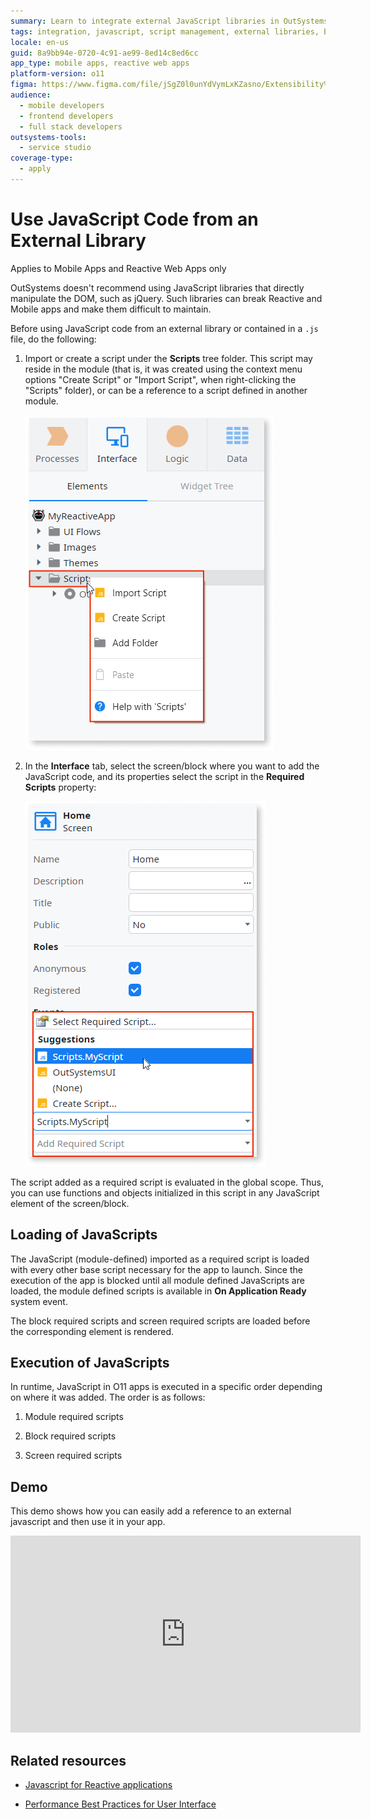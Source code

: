 ```yaml
---
summary: Learn to integrate external JavaScript libraries in OutSystems 11 (O11) while avoiding DOM manipulation.
tags: integration, javascript, script management, external libraries, best practices
locale: en-us
guid: 8a9bb94e-0720-4c91-ae99-8ed14c8ed6cc
app_type: mobile apps, reactive web apps
platform-version: o11
figma: https://www.figma.com/file/jSgZ0l0unYdVymLxKZasno/Extensibility%20and%20Integration?node-id=410:45
audience:
  - mobile developers
  - frontend developers
  - full stack developers
outsystems-tools:
  - service studio
coverage-type:
  - apply
---
```


# Use JavaScript Code from an External Library

<div class="info" markdown="1">

Applies to Mobile Apps and Reactive Web Apps only

</div>

<div class="info" markdown="1">

OutSystems doesn't recommend using JavaScript libraries that directly manipulate the DOM, such as jQuery. Such libraries can break Reactive and Mobile apps and make them difficult to maintain.

</div>

Before using JavaScript code from an external library or contained in a `.js` file, do the following:

1. Import or create a script under the **Scripts** tree folder. This script may reside in the module (that is, it was created using the context menu options "Create Script" or "Import Script", when right-clicking the "Scripts" folder), or can be a reference to a script defined in another module.

    ![Screenshot showing the context menu options to add a script in OutSystems, with 'Import Script' and 'Create Script' highlighted.](images/module-add-script.png "Adding a Script in OutSystems")

1. In the **Interface** tab, select the screen/block where you want to add the JavaScript code, and its properties select the script in the **Required Scripts** property:

    ![Screenshot of the OutSystems interface tab displaying the screen properties with the 'Select Required Script' dropdown expanded, showing 'Scripts.MyScript' as an option.](images/screen-add-required-script.png "Selecting a Required Script in OutSystems")

The script added as a required script is evaluated in the global scope.
Thus, you can use functions and objects initialized in this script in any JavaScript element of the screen/block.

## Loading of JavaScripts

The JavaScript (module-defined) imported as a required script is loaded with every other base script necessary for the app to launch.
Since the execution of the app is blocked until all module defined JavaScripts are loaded, the module defined scripts is available in **On Application Ready** system event.

The block required scripts and screen required scripts are loaded before the corresponding element is rendered.

## Execution of JavaScripts

In runtime, JavaScript in O11 apps is executed in a specific order depending on where it was added. The order is as follows:

1. Module required scripts

1. Block required scripts

1. Screen required scripts

## Demo

This demo shows how you can easily add a reference to an external javascript and then use it in your app.

<iframe width="560" height="315" src="https://www.youtube.com/embed/xmvxkkkDL5E" frameborder="0" allow="accelerometer; autoplay; clipboard-write; encrypted-media; gyroscope; picture-in-picture" allowfullscreen="allowfullscreen"></iframe>

## Related resources

* [Javascript for Reactive applications](https://learn.outsystems.com/training/journeys/javascript-595/javascript-for-reactive-applications)

* [Performance Best Practices for User Interface](https://success.outsystems.com/documentation/best_practices/performance_and_monitoring/performance_best_practices_user_interface/)
